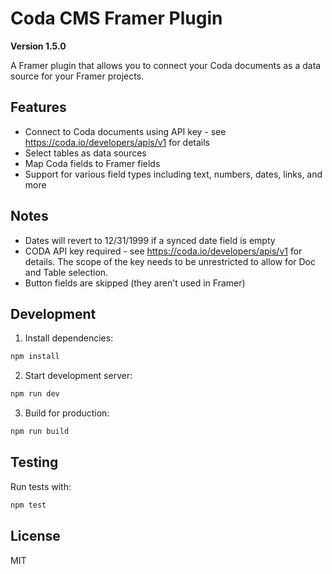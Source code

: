 # Coda CMS Framer Plugin

**Version 1.5.0**

A Framer plugin that allows you to connect your Coda documents as a data source for your Framer projects.

## Features

- Connect to Coda documents using API key - see https://coda.io/developers/apis/v1 for details
- Select tables as data sources
- Map Coda fields to Framer fields
- Support for various field types including text, numbers, dates, links, and more

## Notes
- Dates will revert to 12/31/1999 if a synced date field is empty
- CODA API key required -  see https://coda.io/developers/apis/v1 for details. The scope of the key needs to be unrestricted to allow for Doc and Table selection.
- Button fields are skipped (they aren't used in Framer)

## Development

1. Install dependencies:
```bash
npm install
```

2. Start development server:
```bash
npm run dev
```

3. Build for production:
```bash
npm run build
```

## Testing

Run tests with:
```bash
npm test
```

## License

MIT
